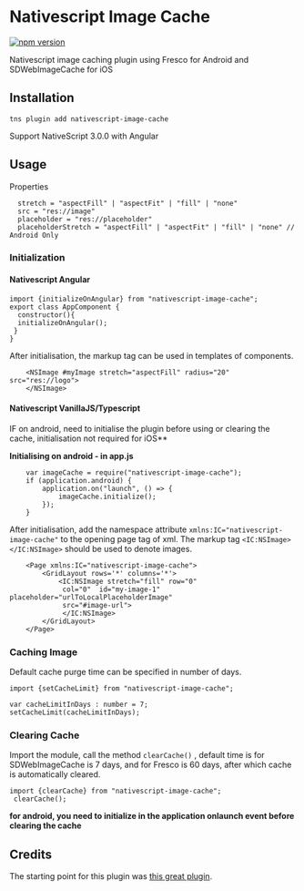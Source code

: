 # Nativescript Image Cache

[![npm version](https://badge.fury.io/js/nativescript-image-cache.svg)](https://badge.fury.io/js/nativescript-image-cache)

Nativescript image caching plugin using Fresco for Android and SDWebImageCache for iOS

## Installation 

```
tns plugin add nativescript-image-cache
```

Support NativeScript 3.0.0 with Angular

## Usage

Properties
```
  stretch = "aspectFill" | "aspectFit" | "fill" | "none"
  src = "res://image"
  placeholder = "res://placeholder"
  placeholderStretch = "aspectFill" | "aspectFit" | "fill" | "none" // Android Only
```

### Initialization 

#### Nativescript Angular

```
import {initializeOnAngular} from "nativescript-image-cache";
export class AppComponent {
  constructor(){
  initializeOnAngular();
 }
}
```
After initialisation, the markup tag <NSImage></NSImage> can be used in templates of components.

```
    <NSImage #myImage stretch="aspectFill" radius="20" src="res://logo">
    </NSImage>
```

#### Nativescript VanillaJS/Typescript

IF on android, need to initialise the plugin before using or clearing the cache, initialisation not required for iOS**

**Initialising on android - in app.js**

```
    var imageCache = require("nativescript-image-cache");
    if (application.android) {
        application.on("launch", () => {
            imageCache.initialize();
        });
    }
```

After initialisation, add the namespace attribute    `xmlns:IC="nativescript-image-cache"` to the opening page tag of xml. The markup tag `<IC:NSImage></IC:NSImage>` should be used to denote images.

```
    <Page xmlns:IC="nativescript-image-cache">
        <GridLayout rows='*' columns='*'> 
            <IC:NSImage stretch="fill" row="0"
             col="0"  id="my-image-1" placeholder="urlToLocalPlaceholderImage" 
             src="#image-url">
             </IC:NSImage>  
        </GridLayout>
    </Page>
```

### Caching Image

Default cache purge time can be specified in number of days.

```
import {setCacheLimit} from "nativescript-image-cache";

var cacheLimitInDays : number = 7;
setCacheLimit(cacheLimitInDays);
```

### Clearing Cache

Import the module, call the method `clearCache()`  , default time is for SDWebImageCache is 7 days, and for Fresco is 60 days,  after which cache is automatically cleared.

```
import {clearCache} from "nativescript-image-cache";
 clearCache();
```

**for android, you need to initialize in the application onlaunch event before clearing the cache**


## Credits 
The starting point for this plugin was [this great plugin](https://github.com/VideoSpike/nativescript-web-image-cache).
